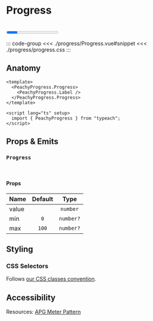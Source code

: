 # Progress

<br/>

<script lang="ts" setup>
  import Progress from './progress/Progress.vue'
  import './progress/progress.css'
</script>

<ClientOnly>
  <ComponentPreview>
      <Progress />
  </ComponentPreview>
</ClientOnly>

::: code-group
<<< ./progress/Progress.vue#snippet
<<< ./progress/progress.css
:::

## Anatomy

```vue
<template>
  <PeachyProgress.Progress>
    <PeachyProgress.Label />
  </PeachyProgress.Progress>
</template>

<script lang="ts" setup>
  import { PeachyProgress } from "typeach";
</script>
```

## Props & Emits

### `Progress`

<br />

#### Props

| Name  | Default |   Type    |
| ----- | :-----: | :-------: |
| value |         | `number`  |
| min   |   `0`   | `number?` |
| max   |  `100`  | `number?` |

## Styling

### CSS Selectors

Follows [our CSS classes convention](/info#styling).

## Accessibility

Resources: [APG Meter Pattern](https://www.w3.org/WAI/ARIA/apg/patterns/meter/)
